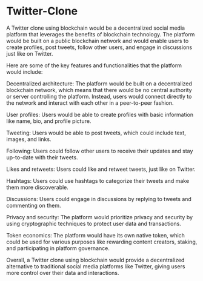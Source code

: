 # Twitter-Clone

A Twitter clone using blockchain would be a decentralized social media platform that leverages the benefits of blockchain technology. The platform would be built on a public blockchain network and would enable users to create profiles, post tweets, follow other users, and engage in discussions just like on Twitter.

Here are some of the key features and functionalities that the platform would include:

Decentralized architecture: The platform would be built on a decentralized blockchain network, which means that there would be no central authority or server controlling the platform. Instead, users would connect directly to the network and interact with each other in a peer-to-peer fashion.

User profiles: Users would be able to create profiles with basic information like name, bio, and profile picture.

Tweeting: Users would be able to post tweets, which could include text, images, and links.

Following: Users could follow other users to receive their updates and stay up-to-date with their tweets.

Likes and retweets: Users could like and retweet tweets, just like on Twitter.

Hashtags: Users could use hashtags to categorize their tweets and make them more discoverable.

Discussions: Users could engage in discussions by replying to tweets and commenting on them.

Privacy and security: The platform would prioritize privacy and security by using cryptographic techniques to protect user data and transactions.

Token economics: The platform would have its own native token, which could be used for various purposes like rewarding content creators, staking, and participating in platform governance.

Overall, a Twitter clone using blockchain would provide a decentralized alternative to traditional social media platforms like Twitter, giving users more control over their data and interactions.
